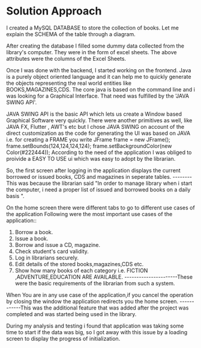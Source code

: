 # Solution Approach
I created a MySQL DATABASE to store the collection of books. Let me explain the SCHEMA of the table through a diagram.

After creating the database I filled some dummy data collected from the library's computer. They were in the form of excel sheets. The above attributes were the columns of the Excel Sheets. 

Once I was done with the backend, I started working on the frontend. 
Java is a purely object oriented language and it can help me to quickly generate the objects representing the real world entities like BOOKS,MAGAZINES,CDS. 
The core java is based on the command line and i was looking for a Graphical Interface.
That need was fulfilled by the 'JAVA SWING API'.

JAVA SWING API is the basic API which lets us create a Window based Graphical Software very quickly.
There were another primitives as well, like JAVA FX, Flutter , AWT's etc but I chose JAVA SWING on account of the direct customization as the code for generating the UI was based on JAVA i.e. for creating a FRAME you write 
  JFrame frame = new JFrame();
  frame.setBounds(124,124,124,124);
  frame.setBackgroundColor(new Color(#222444));
According to the need of the application I was obliged to proivide a EASY TO USE ui which was easy to adopt by the librarian. 

So, the first screen after logging in the application displays the current borrowed or issued books, CDS and magazines in seperate tables.
-------- This was because the librarian said "In order to manage library when i start the computer, i need a proper list of issued and borrowed books on a daily basis ".

On the home screen there were different tabs to go to different use cases of the application 
Following were the most important use cases of the application::
1. Borrow a book.
2. Issue a book.
3. Borrow and issue a CD, magazine.
4. Check student's card validity.
5. Log in librarians securely.
6. Edit details of the stored books,magazines,CDS etc.
7. Show how many books of each category i.e.
    FICTION ,ADVENTURE,EDUCATION ARE AVAILABLE.
----------------------These were the basic requirements of the librarian from such a system.

When You are in any use case of the application,if you cancel the operation by closing the window the application redirects you the home screen.
------------This was the additional feature that was added after the project was completed and was started being used in the library.

During my analysis and testing i found that application was taking some time to start if the data was big, so I got away with this issue by a loading screen to display the progress of initialization.


